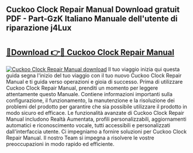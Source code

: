 ## Cuckoo Clock Repair Manual Download gratuit PDF - Part-GzK Italiano Manuale dell'utente di riparazione j4Lux

# <h2><a href="http://dff426k.blite.top/?on=Cuckoo+Clock+Repair+Manual">🔗Download 👉🔴 Cuckoo Clock Repair Manual</a></h2>

[![Cuckoo Clock Repair Manual download](https://i.imgur.com/lujVjoI.png)](http://dff426k.blite.top/?on=Cuckoo+Clock+Repair+Manual)
Il tuo viaggio inizia qui questa guida segna l'inizio del tuo viaggio con il tuo nuovo Cuckoo Clock Repair Manual e ti guida verso operazioni e gioia di successo. Prima di utilizzare Cuckoo Clock Repair Manual, prenditi un momento per leggere attentamente questo Manuale. Contiene informazioni importanti sulla configurazione, il funzionamento, la manutenzione e la risoluzione dei problemi del prodotto per garantire che sia possibile utilizzare il prodotto in modo sicuro ed efficace. Le funzionalità avanzate di Cuckoo Clock Repair Manual includono Realtà Aumentata, profili personalizzabili, aggiornamenti automatici e riconoscimento vocale, tutti accessibili e personalizzati dall'interfaccia utente. Ci impegniamo a fornire soluzioni per Cuckoo Clock Repair Manual. Il nostro Team si impegna a risolvere le vostre preoccupazioni in modo rapido ed efficiente.
